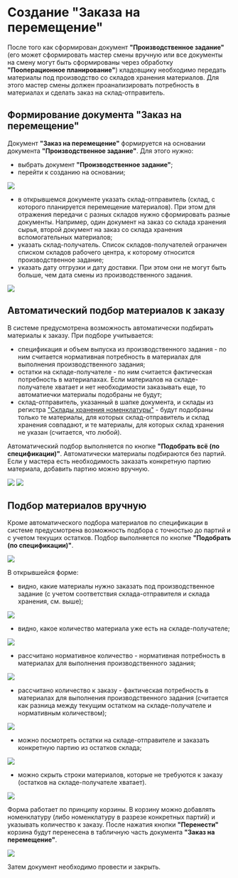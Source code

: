 # Создание "Заказа на перемещение"

После того как сформирован документ **"Производственное задание"** (его может сформировать мастер смены вручную или все документы на смену могут быть сформированы через обработку **"Пооперационное планирование"**) кладовщику необходимо передать материалы под производство со складов хранения материалов. Для этого мастер смены должен проанализировать потребность в материалах и сделать заказ на склад-отправитель. 

## Формирование документа "Заказ на перемещение"

Документ **"Заказ на перемещение"** формируется на основании документа **"Производственное задание"**. Для этого нужно:

- выбрать документ **"Производственное задание"**;
- перейти к созданию на основании;

![](image.png)

- в открывшемся документе указать склад-отправитель (склад, с которого планируется перемещение материалов). При этом для отражения передачи с разных складов нужно сформировать разные документы. Например, один документ на заказ со склада хранения сырья, второй документ на заказ со склада хранения вспомогательных материалов; 
- указать склад-получатель. Список складов-получателей ограничен списком складов рабочего центра, к которому относится производственное задание;
- указать дату отгрузки и дату доставки. При этом они не могут быть больше, чем дата смены из производственного задания.

![](image-1.png)

## Автоматический подбор материалов к заказу

В системе предусмотрена возможность автоматически подбирать материалы к заказу. При подборе учитывается:

- спецификация и объем выпуска из производственного задания - по ним считается нормативная потребность в материалах для выполнения производственного задания;
- остатки на складе-получателе - по ним считается фактическая потребность в материалахах. Если материалов на складе-получателе хватает и нет необходимости заказывать еще, то автоматиечки материалы подобраны не будут;
- склад-отправитель, указанный в шапке документа, и склады из регистра ["Склады хранения номенклатуры"](../../../CommonInformation/KindOfNomenclature.md) - будут подобраны только те материалы, для которых склад-отправитель и склад хранения совпадают, и те материалы, для которых склад хранения не указан (считается, что любой).

Автоматический подбор выполняется по кнопке **"Подобрать всё (по спецификации)"**. Автоматически материалы подбираются без партий. Если у мастера есть необходимость заказать конкретную партию материала, добавить партию можно вручную. 

![](image-2.png)
![](image-3.png)

## Подбор материалов вручную

Кроме автоматического подбора материалов по спецификации в системе предусмотрена возможность подбора с точностью до партий и с учетом текущих остатков. Подбор выполняется по кнопке **"Подобрать (по спецификации)"**.

![](image-4.png)

В открывшейся форме:

- видно, какие материалы нужно заказать под производственное задание (с учетом соответствия склада-отправителя и склада хранения, см. выше);

![](image-5.png)

- видно, какое количество материала уже есть на складе-получателе;

![](image-6.png)

- рассчитано нормативное количество - нормативная потребность в материалах для выполнения производственного задания;

![](image-7.png)

- рассчитано количество к заказу - фактическая потребность в материалах для выполнения производственного задания (считается как разница между текущим остатком на складе-получателе и нормативным количеством);

![](image-9.png)

- можно посмотреть остатки на складе-отправителе и заказать конкретную партию из остатков склада;

![](image-8.png)

- можно скрыть строки материалов, которые не требуются к заказу (остатков на складе-получателе хватает).

![](image-10.png)

Форма работает по принципу корзины. В корзину можно добавлять номенклатуру (либо номенклатуру в разрезе конкретных партий) и указывать количество к заказу. После нажатия кнопки **"Перенести"** корзина будут перенесена в табличную часть документа **"Заказ на перемещение"**.

![](11.gif)

Затем документ необходимо провести и закрыть.